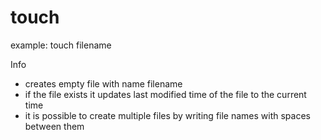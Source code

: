 # touch
example: touch filename

Info
* creates empty file with name filename 
* if the file exists it updates last modified time of the file to the current time
* it is possible to create multiple files by writing file names with spaces between them
